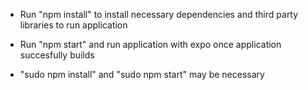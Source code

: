 * Run "npm install" to install necessary dependencies and third party libraries to run application
* Run "npm start" and run application with expo once application succesfully builds

* "sudo npm install" and "sudo npm start" may be necessary
